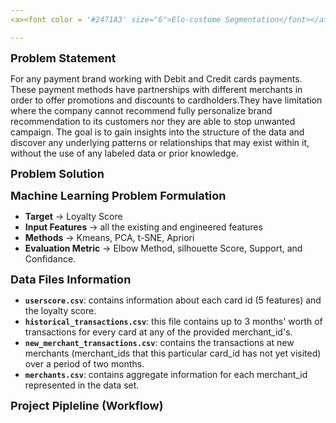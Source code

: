```yaml
---
<a><font color = '#2471A3' size="6">Elo-custome Segmentation</font></a>

---
```

<a ><font size="4"><b> Problem Statement </b></font></a>

For any payment brand working with Debit and Credit cards payments. These payment methods have partnerships with different merchants in order to offer promotions and discounts to cardholders.They have limitation where the company cannot recommend fully personalize brand recommendation to its customers nor they are able to stop unwanted campaign. The goal is to gain insights into the structure of the data and discover any underlying patterns or relationships that may exist within it, without the use of any labeled data or prior knowledge.


<a ><font size="4"><b> Problem Solution </b></font></a>



<a ><font size="4"><b> Machine Learning Problem Formulation </b></font></a>

- **Target** → Loyalty Score
- **Input Features** → all the existing and engineered features
- **Methods** →  Kmeans, PCA, t-SNE, Apriori
- **Evaluation Metric** → Elbow Method, silhouette Score, Support, and Confidance.

<a ><font size="4"><b> Data Files Information</b></font></a>

- **`userscore.csv`**: contains information about each card id (5 features) and the loyalty score.
- **`historical_transactions.csv`**: this file contains up to 3 months' worth of transactions for every card at any of the provided merchant_id's.
- **`new_merchant_transactions.csv`**: contains the transactions at new merchants (merchant_ids that this particular card_id has not yet visited) over a period of two months.
- **`merchants.csv`**: contains aggregate information for each merchant_id represented in the data set.

<a ><font size="4"><b> Project Pipleline (Workflow)</b></font></a>
